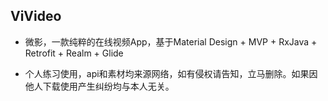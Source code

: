 ## ViVideo

* 微影，一款纯粹的在线视频App，基于Material Design + MVP + RxJava + Retrofit + Realm + Glide

* 个人练习使用，api和素材均来源网络，如有侵权请告知，立马删除。如果因他人下载使用产生纠纷均与本人无关。
